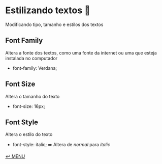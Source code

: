 # Estilizando textos :small_blue_diamond:
Modificando tipo, tamanho e estilos dos textos

## Font Family
Altera a fonte dos textos, como uma fonte da internet ou uma que esteja instalada no computador

- font-family: Verdana;

## Font Size
Altera o tamanho do texto

- font-size: 16px;

## Font Style
Altera o estilo do texto

- font-style: italic; :arrow_right: Altera de *normal* para *italic*

[:leftwards_arrow_with_hook: MENU](README.md)